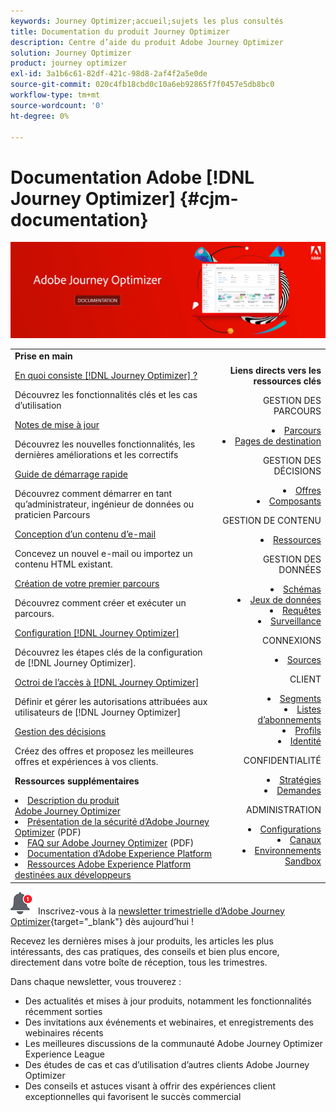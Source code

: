 ```yaml
---
keywords: Journey Optimizer;accueil;sujets les plus consultés
title: Documentation du produit Journey Optimizer
description: Centre d’aide du produit Adobe Journey Optimizer
solution: Journey Optimizer
product: journey optimizer
exl-id: 3a1b6c61-82df-421c-98d8-2af4f2a5e0de
source-git-commit: 020c4fb18cbd0c10a6eb92865f7f0457e5db8bc0
workflow-type: tm+mt
source-wordcount: '0'
ht-degree: 0%

---
```


# Documentation Adobe [!DNL Journey Optimizer] {#cjm-documentation}

![](using/assets/do-not-localize/banner-cjm.jpg)

<table style="table-layout:fixed">
<tr style="border: 0;">
  <td>
    <div><strong>Prise en main</strong>
    </div>
    <p>
    <em></em>
    <p>
    <div>
      <a href="using/start/get-started.md">En quoi consiste [!DNL Journey Optimizer] ?</a>
    </div>
    <p>Découvrez les fonctionnalités clés et les cas d’utilisation
    <p>
    <div>
      <a href="using/rn/release-notes.md">Notes de mise à jour</a>
    </div>
    <p>Découvrez les nouvelles fonctionnalités, les dernières améliorations et les correctifs
   <p>
    <div>
      <a href="using/start/quick-start.md">Guide de démarrage rapide</a>
    </div>
    <p>
    Découvrez comment démarrer en tant qu’administrateur, ingénieur de données ou praticien Parcours
    <p>
    <p>
    <div>
      <a href="using/email/get-started-email-design.md">Conception d’un contenu d’e-mail</a>
    </div>
    <p>
    Concevez un nouvel e-mail ou importez un contenu HTML existant.
    <p>
    <div>
    <a href="using/building-journeys/journeys-uc.md">Création de votre premier parcours</a>
    </div>
    <p>Découvrez comment créer et exécuter un parcours.
    <p>
    <div>
    <a href="using/configuration/get-started-configuration.md">Configuration [!DNL Journey Optimizer]</a>
    </div>
    <p>Découvrez les étapes clés de la configuration de [!DNL Journey Optimizer].
    <p>
    <div>
    <a href="using/administration/permissions-overview.md">Octroi de l’accès à [!DNL Journey Optimizer]</a>
    </div>
    <p>Définir et gérer les autorisations attribuées aux utilisateurs de [!DNL Journey Optimizer]
    <p>
    <div>
    <a href="using/offers/get-started/starting-offer-decisioning.md">Gestion des décisions</a>
    </div>
    <p>  Créez des offres et proposez les meilleures offres et expériences à vos clients.
    <p>
    <p>
    <div><strong>Ressources supplémentaires</strong>
    </div>
    <p>
    <p>
    <div>
    <li>
      <a href="https://helpx.adobe.com/fr/legal/product-descriptions/adobe-journey-optimizer.html" target="_blank">Description du produit Adobe Journey Optimizer</a>
    </li>
    </div>
    <div>
    <li>
      <a href="https://www.adobe.com/content/dam/cc/en/security/pdfs/AJO_SecurityOverview.pdf" target="_blank">Présentation de la sécurité d’Adobe Journey Optimizer</a> (PDF)
    </li>
    </div>
    <div>
    <li>
      <a href="https://experienceleague.adobe.com/docs/journey-optimizer/assets/AJO-FAQ.pdf" target="_blank">FAQ sur Adobe Journey Optimizer</a> (PDF)
    </li>
    </div>
    <div>
    <li>
      <a href="https://experienceleague.adobe.com/docs/experience-platform/landing/home.html?lang=fr" target="_blank">Documentation d’Adobe Experience Platform </a>
    </li>
    </div>
    <div>
      <li>
      <a href="https://www.adobe.com/fr/experience-platform/documentation-and-developer-resources.html" target="_blank">Ressources Adobe Experience Platform destinées aux développeurs</a>
    </li>
    </div>
  </td>
   <td align="right">
   <div><strong>Liens directs vers les ressources clés</strong>
    </div>
    <p>
    <em></em>
    <p>
    <p>GESTION DES PARCOURS</p>
    <li>
      <a href="using/building-journeys/journey-gs.md">Parcours</a>
    </li>
    <li>
      <a href="using/landing-pages/get-started-lp.md"> Pages de destination </a>
    </li>
    <p>
    <p>GESTION DES DÉCISIONS</p>
    <li>
      <a href="using/offers/get-started/starting-offer-decisioning.md">Offres</a>
    </li>
     <li>
      <a href="using/offers/offer-library/key-steps.md">Composants</a>
    </li>
    <p>
    <p>GESTION DE CONTENU</p>
    <li>
      <a href="using/email/assets-essentials.md">Ressources</a>
    </li>
    <p>
    <p>GESTION DES DONNÉES</p>
    <li>
      <a href="using/data/get-started-schemas.md">Schémas</a>
    </li>
     <li>
      <a href="using/data/get-started-datasets.md">Jeux de données</a>
    </li>
        <li>
      <a href="using/data/get-started-queries.md">Requêtes</a>
    </li>
     <li>
      <a href="https://experienceleague.adobe.com/docs/experience-platform/ingestion/quality/monitor-data-ingestion.html?lang=fr" target="_blank">Surveillance</a>
    </li>
    <p>
    <p>CONNEXIONS</p>
    <li>
      <a href="using/start/get-started-sources.md">Sources</a>
    </li>
    <p>
    <p>CLIENT</p>
    <li>
      <a href="using/segment/about-segments.md">Segments</a>
    </li>
    </li>
    <li>
      <a href="using/landing-pages/subscription-list.md">Listes dʼabonnements</a>
    </li>     
    <li>
      <a href="using/segment/get-started-profiles.md">Profils</a>
    </li>
    <li>
      <a href="using/segment/get-started-identity.md">Identité</a>
    </li>
    <p>
    <p>CONFIDENTIALITÉ</p>
    <li>
      <a href="https://experienceleague.adobe.com/docs/experience-platform/privacy/home.html?lang=fr" target="_blank">Stratégies</a>
    </li>
    <li>
      <a href="https://experienceleague.adobe.com/docs/experience-platform/privacy/ui/user-guide.html?lang=fr"target="_blank">Demandes</a>
    </li>
    <p>
    <p>ADMINISTRATION</p>
    <li>
      <a href="using/configuration/about-data-sources-events-actions.md">Configurations </a>
    </li>
    <li>
      <a href="using/configuration/get-started-configuration.md">Canaux</a>
    </li>
     <li>
      <a href="using/administration/sandboxes.md">Environnements Sandbox</a>
    </li>
  </td>
</tr>
</table>


![Newsletter](using/assets/do-not-localize/nl-icon.png) Inscrivez-vous à la [newsletter trimestrielle d’Adobe Journey Optimizer](https://www.adobe.com/subscription/Adobe_Journey_Optimizer_NL.html){target=&quot;_blank&quot;} dès aujourd’hui !

Recevez les dernières mises à jour produits, les articles les plus intéressants, des cas pratiques, des conseils et bien plus encore, directement dans votre boîte de réception, tous les trimestres.

Dans chaque newsletter, vous trouverez :
* Des actualités et mises à jour produits, notamment les fonctionnalités récemment sorties
* Des invitations aux événements et webinaires, et enregistrements des webinaires récents
* Les meilleures discussions de la communauté Adobe Journey Optimizer Experience League
* Des études de cas et cas d’utilisation d’autres clients Adobe Journey Optimizer
* Des conseils et astuces visant à offrir des expériences client exceptionnelles qui favorisent le succès commercial